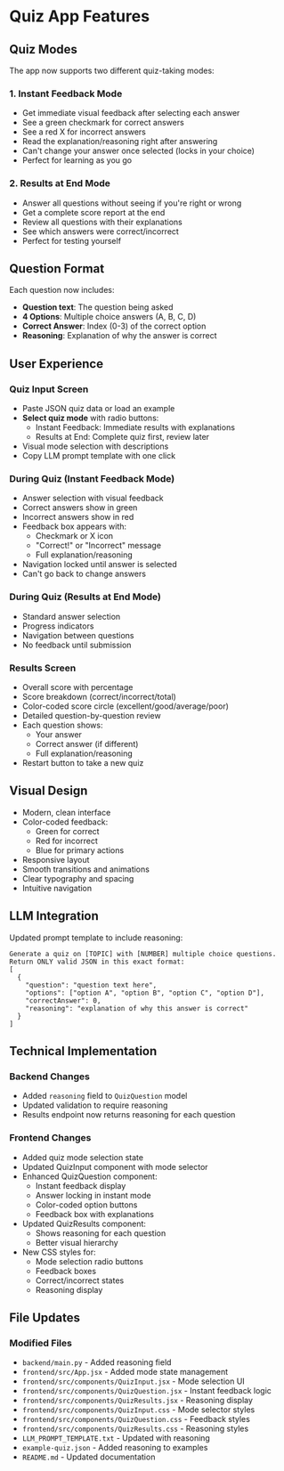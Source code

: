 # Quiz App Features

## Quiz Modes

The app now supports two different quiz-taking modes:

### 1. Instant Feedback Mode
- Get immediate visual feedback after selecting each answer
- See a green checkmark for correct answers
- See a red X for incorrect answers
- Read the explanation/reasoning right after answering
- Can't change your answer once selected (locks in your choice)
- Perfect for learning as you go

### 2. Results at End Mode
- Answer all questions without seeing if you're right or wrong
- Get a complete score report at the end
- Review all questions with their explanations
- See which answers were correct/incorrect
- Perfect for testing yourself

## Question Format

Each question now includes:
- **Question text**: The question being asked
- **4 Options**: Multiple choice answers (A, B, C, D)
- **Correct Answer**: Index (0-3) of the correct option
- **Reasoning**: Explanation of why the answer is correct

## User Experience

### Quiz Input Screen
- Paste JSON quiz data or load an example
- **Select quiz mode** with radio buttons:
  - Instant Feedback: Immediate results with explanations
  - Results at End: Complete quiz first, review later
- Visual mode selection with descriptions
- Copy LLM prompt template with one click

### During Quiz (Instant Feedback Mode)
- Answer selection with visual feedback
- Correct answers show in green
- Incorrect answers show in red
- Feedback box appears with:
  - Checkmark or X icon
  - "Correct!" or "Incorrect" message
  - Full explanation/reasoning
- Navigation locked until answer is selected
- Can't go back to change answers

### During Quiz (Results at End Mode)
- Standard answer selection
- Progress indicators
- Navigation between questions
- No feedback until submission

### Results Screen
- Overall score with percentage
- Score breakdown (correct/incorrect/total)
- Color-coded score circle (excellent/good/average/poor)
- Detailed question-by-question review
- Each question shows:
  - Your answer
  - Correct answer (if different)
  - Full explanation/reasoning
- Restart button to take a new quiz

## Visual Design

- Modern, clean interface
- Color-coded feedback:
  - Green for correct
  - Red for incorrect
  - Blue for primary actions
- Responsive layout
- Smooth transitions and animations
- Clear typography and spacing
- Intuitive navigation

## LLM Integration

Updated prompt template to include reasoning:

```
Generate a quiz on [TOPIC] with [NUMBER] multiple choice questions. 
Return ONLY valid JSON in this exact format:
[
  {
    "question": "question text here",
    "options": ["option A", "option B", "option C", "option D"],
    "correctAnswer": 0,
    "reasoning": "explanation of why this answer is correct"
  }
]
```

## Technical Implementation

### Backend Changes
- Added `reasoning` field to `QuizQuestion` model
- Updated validation to require reasoning
- Results endpoint now returns reasoning for each question

### Frontend Changes
- Added quiz mode selection state
- Updated QuizInput component with mode selector
- Enhanced QuizQuestion component:
  - Instant feedback display
  - Answer locking in instant mode
  - Color-coded option buttons
  - Feedback box with explanations
- Updated QuizResults component:
  - Shows reasoning for each question
  - Better visual hierarchy
- New CSS styles for:
  - Mode selection radio buttons
  - Feedback boxes
  - Correct/incorrect states
  - Reasoning display

## File Updates

### Modified Files
- `backend/main.py` - Added reasoning field
- `frontend/src/App.jsx` - Added mode state management
- `frontend/src/components/QuizInput.jsx` - Mode selection UI
- `frontend/src/components/QuizQuestion.jsx` - Instant feedback logic
- `frontend/src/components/QuizResults.jsx` - Reasoning display
- `frontend/src/components/QuizInput.css` - Mode selector styles
- `frontend/src/components/QuizQuestion.css` - Feedback styles
- `frontend/src/components/QuizResults.css` - Reasoning styles
- `LLM_PROMPT_TEMPLATE.txt` - Updated with reasoning
- `example-quiz.json` - Added reasoning to examples
- `README.md` - Updated documentation


